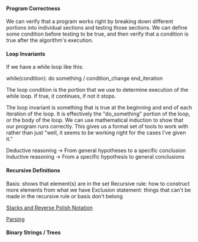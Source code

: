 
#### Program Correctness

We can verify that a program works right by breaking down different portions into individual sections and testing those sections. We can define some condition before testing to be true, and then verify that a condition is true after the algorithm's execution. 

#### Loop Invariants

If we have a while loop like this:

while(condition):
	do something / condition_change
	end_iteration

The loop condition is the portion that we use to determine execution of the while loop. If true, it continues, if not it stops.

The loop invariant is something that is true at the beginning and end of each iteration of the loop. It is effectively the "do_something" portion of the loop, or the body of the loop. We can use mathematical induction to show that our program runs correctly. This gives us a formal set of tools to work with rather than just "well, it seems to be working right for the cases I've given it." 

Deductive reasoning -> From general hypotheses to a specific conclusion
Inductive reasoning -> From a specific hypothesis to general conclusions

#### Recursive Definitions

Basis: shows that element(s) are in the set
Recursive rule: how to construct more elements from what we have
Exclusion statement: things that can't be made in the recursive rule or basis don't belong

[Stacks and Reverse Polish Notation](https://www.youtube.com/watch?v=7ha78yWRDlE)

[Parsing](https://www.youtube.com/watch?v=bxpc9Pp5pZM)

#### Binary Strings / Trees




